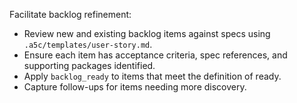 Facilitate backlog refinement:
- Review new and existing backlog items against specs using `.a5c/templates/user-story.md`.
- Ensure each item has acceptance criteria, spec references, and supporting packages identified.
- Apply `backlog_ready` to items that meet the definition of ready.
- Capture follow-ups for items needing more discovery.
